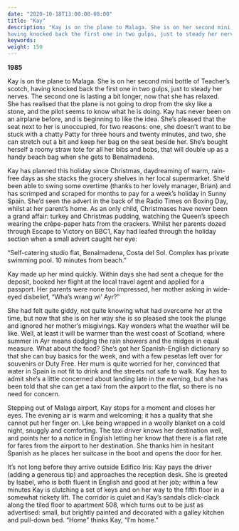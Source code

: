 ```yaml
---
date: "2020-10-18T13:00:00-08:00"
title: "Kay"
description: "Kay is on the plane to Malaga. She is on her second mini bottle of Teacher’s scotch,
having knocked back the first one in two gulps, just to steady her nerves."
keywords:
weight: 150
---
```


**1985**

Kay is on the plane to Malaga. She is on her second mini bottle of Teacher’s scotch, having knocked
back the first one in two gulps, just to steady her nerves. The second one is lasting a bit longer,
now that she has relaxed. She has realised that the plane is not going to drop from the sky like a
stone, and the pilot seems to know what he is doing. Kay has never been on an airplane before, and
is beginning to like the idea. She’s pleased that the seat next to her is unoccupied, for two
reasons: one, she doesn’t want to be stuck with a chatty Patty for three hours and twenty minutes,
and two, she can stretch out a bit and keep her bag on the seat beside her. She’s bought herself a
roomy straw tote for all her bibs and bobs, that will double up as a handy beach bag when she gets
to Benalmadena.

Kay has planned this holiday since Christmas, daydreaming of warm, rain-free days as she stacks the
grocery shelves in her local supermarket. She’d been able to swing some overtime (thanks to her
lovely manager, Brian) and has scrimped and scraped for months to pay for a week’s holiday in Sunny
Spain. She’d seen the advert in the back of the Radio Times on Boxing Day, whilst at her parent’s
home. As an only child, Christmases have never been a grand affair: turkey and Christmas pudding,
watching the Queen’s speech wearing the crêpe-paper hats from the crackers. Whilst her parents dozed
through Escape to Victory on BBC1, Kay had leafed through the holiday section when a small advert
caught her eye:

“Self-catering studio flat, Benalmadena, Costa del Sol. Complex has private swimming pool. 10
minutes from beach.”

Kay made up her mind quickly. Within days she had sent a cheque for the deposit, booked her flight
at the local travel agent and applied for a passport. Her parents were none too impressed, her
mother asking in wide-eyed disbelief, “Wha’s wrang wi’ Ayr?”

She had felt quite giddy, not quite knowing what had overcome her at the time, but now that she is
on her way she is so pleased she took the plunge and ignored her mother’s misgivings. Kay wonders
what the weather will be like. Well, at least it will be warmer than the west coast of Scotland,
where summer in Ayr means dodging the rain showers and the midges in equal measure. What about the
food? She’s got her Spanish-English dictionary so that she can buy basics for the week, and with a
few pesetas left over for souvenirs or Duty Free. Her mum is quite worried for her, convinced that
water in Spain is not fit to drink and the streets not safe to walk. Kay has to admit she’s a little
concerned about landing late in the evening, but she has been told that she can get a taxi from the
airport to the flat, so there is no need for concern.

Stepping out of Malaga airport, Kay stops for a moment and closes her eyes. The evening air is warm
and welcoming; it has a quality that she cannot put her finger on. Like being wrapped in a woolly
blanket on a cold night, snuggly and comforting. The taxi driver knows her destination well, and
points her to a notice in English letting her know that there is a flat rate for fares from the
airport to her destination. She thanks him in hesitant Spanish as he places her suitcase in the boot
and opens the door for her.

It’s not long before they arrive outside Edifico Iris: Kay pays the driver (adding a generous tip)
and approaches the reception desk. She is greeted by Isabel, who is both fluent in English and good
at her job; within a few minutes Kay is clutching a set of keys and on her way to the fifth floor in
a somewhat rickety lift. The corridor is quiet and Kay’s sandals click-clack along the tiled floor
to apartment 508, which turns out to be just as advertised: small, but brightly painted and
decorated with a galley kitchen and pull-down bed. “Home” thinks Kay, “I’m home.”
